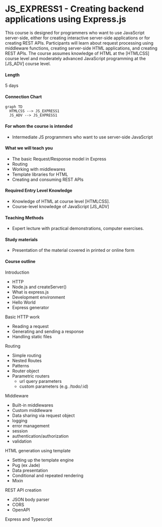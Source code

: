 # JS_EXPRESS1 - Creating backend applications using Express.js

This course is designed for programmers who want to use JavaScript server-side, either for creating interactive server-side applications or for creating REST APIs. Participants will learn about request processing using middleware functions, creating server-side HTML applications, and creating REST APIs. The course assumes knowledge of HTML at the [HTMLCSS] course level and moderately advanced JavaScript programming at the [JS_ADV] course level.

#### Length

5 days

#### Connection Chart

```mermaid
graph TD
  HTMLCSS --> JS_EXPRESS1
  JS_ADV --> JS_EXPRESS1
```

#### For whom the course is intended

- Intermediate JS programmers who want to use server-side JavaScript

#### What we will teach you

- The basic Request/Response model in Express
- Routing
- Working with middlewares
- Template libraries for HTML
- Creating and consuming REST APIs

#### Required Entry Level Knowledge

- Knowledge of HTML at course level [HTMLCSS].
- Course-level knowledge of JavaScript [JS_ADV]

#### Teaching Methods

- Expert lecture with practical demonstrations, computer exercises.

#### Study materials

- Presentation of the material covered in printed or online form

#### Course outline

Introduction

- HTTP
- Node.js and createServer()
- What is express.js
- Development environment
- Hello World
- Express generator

Basic HTTP work

- Reading a request
- Generating and sending a response
- Handling static files

Routing

- Simple routing
- Nested Routes
- Patterns
- Router object
- Parametric routers
  - url query parameters
  - custom parameters (e.g. /todo/:id)

Middleware

- Built-in middlewares
- Custom middleware
- Data sharing via request object
- logging
- error management
- session
- authentication/authorization
- validation

HTML generation using template

- Setting up the template engine
- Pug (ex Jade)
- Data presentation
- Conditional and repeated rendering
- Mixin

REST API creation

- JSON body parser
- CORS
- OpenAPI

Express and Typescript